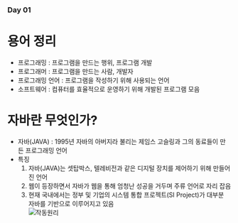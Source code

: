 ### Day 01

# 용어 정리
  - 프로그래밍 : 프로그램을 만드는 행위, 프로그램 개발  
  - 프로그래머 : 프로그램을 만드는 사람, 개발자  
  - 프로그래밍 언어 : 프로그램을 작성하기 위해 사용되는 언어  
  - 소프트웨어 : 컴퓨터를 효율적으로 운영하기 위해 개발된 프로그램 모음  
  
# 자바란 무엇인가?
  - 자바(JAVA) : 1995년 자바의 아버지라 불리는 제임스 고슬링과 그의 동료들이 만든 프로그래밍 언어  
  - 특징  
     1. 자바(JAVA)는 셋탑박스, 텔레비전과 같은 디지털 장치를 제어하기 위해 만들어진 언어  
     2. 웹이 등장하면서 자바가 웹을 통해 엄청난 성공을 거두며 주류 언어로 자리 잡음  
     3. 현재 국내에서는 정부 및 기업의 시스템 통합 프로젝트(SI Project)가 대부분 자바를 기반으로 이루어지고 있음  
![작동원리](https://user-images.githubusercontent.com/68003227/103624204-8de3fd00-4f7c-11eb-943c-89abf66aab5e.png)
